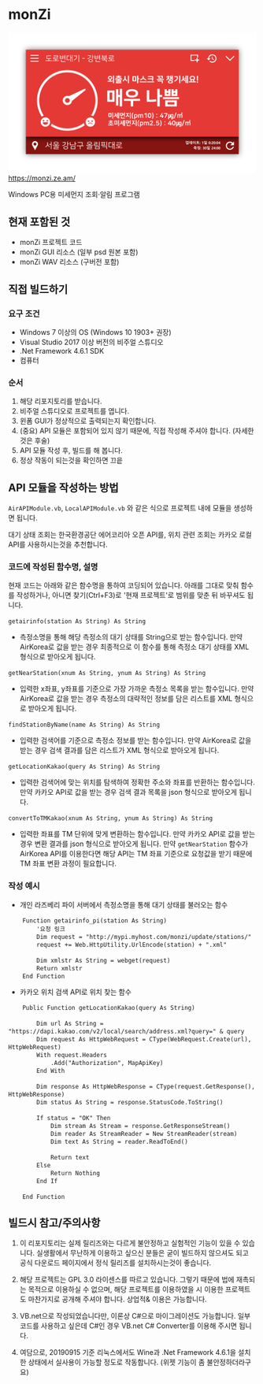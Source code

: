 # monZi
![image](image/monzi_hires.png)
https://monzi.ze.am/

Windows PC용 미세먼지 조회·알림 프로그램

## 현재 포함된 것
- monZi 프로젝트 코드
- monZi GUI 리소스 (일부 psd 원본 포함)
- monZi WAV 리소스 (구버전 포함)

## 직접 빌드하기
### 요구 조건
- Windows 7 이상의 OS (Windows 10 1903+ 권장)
- Visual Studio 2017 이상 버전의 비주얼 스튜디오
- .Net Framework 4.6.1 SDK
- 컴퓨터
### 순서
1. 해당 리포지토리를 받습니다.
2. 비주얼 스튜디오로 프로젝트를 엽니다.
3. 윈폼 GUI가 정상적으로 출력되는지 확인합니다.
4. (중요) API 모듈은 포함되어 있지 않기 때문에, 직접 작성해 주셔야 합니다. (자세한 것은 후술)
5. API 모듈 작성 후, 빌드를 해 봅니다.
6. 정상 작동이 되는것을 확인하면 끄읕

## API 모듈을 작성하는 방법
`AirAPIModule.vb`, `LocalAPIModule.vb` 와 같은 식으로 프로젝트 내에 모듈을 생성하면 됩니다.

대기 상태 조회는 한국환경공단 에어코리아 오픈 API를, 위치 관련 조회는 카카오 로컬 API를 사용하시는것을 추천합니다.

### 코드에 작성된 함수명, 설명
현재 코드는 아래와 같은 함수명을 통하여 코딩되어 있습니다. 아래를 그대로 맞춰 함수를 작성하거나, 아니면 찾기(Ctrl+F3)로 '현재 프로젝트'로 범위를 맞춘 뒤 바꾸셔도 됩니다.


```getairinfo(station As String) As String```
- 측정소명을 통해 해당 측정소의 대기 상태를 String으로 받는 함수입니다. 만약 AirKorea로 값을 받는 경우 최종적으로 이 함수를 통해 측정소 대기 상태를 XML 형식으로 받아오게 됩니다.

```getNearStation(xnum As String, ynum As String) As String```
- 입력한 x좌표, y좌표를 기준으로 가장 가까운 측정소 목록을 받는 함수입니다. 만약 AirKorea로 값을 받는 경우 측정소의 대략적인 정보를 담은 리스트를 XML 형식으로 받아오게 됩니다.

```findStationByName(name As String) As String```
- 입력한 검색어를 기준으로 측정소 정보를 받는 함수입니다. 만약 AirKorea로 값을 받는 경우 검색 결과를 담은 리스트가 XML 형식으로 받아오게 됩니다.

```getLocationKakao(query As String) As String```
- 입력한 검색어에 맞는 위치를 탐색하여 정확한 주소와 좌표를 반환하는 함수입니다. 만약 카카오 API로 값을 받는 경우 검색 결과 목록을 json 형식으로 받아오게 됩니다.

```convertToTMKakao(xnum As String, ynum As String) As String```
- 입력한 좌표를 TM 단위에 맞게 변환하는 함수입니다. 만약 카카오 API로 값을 받는 경우 변환 결과를 json 형식으로 받아오게 됩니다. 만약 `getNearStation` 함수가 AirKorea API를 이용한다면 해당 API는 TM 좌표 기준으로 요청값을 받기 때문에 TM 좌표 변환 과정이 필요합니다.


### 작성 예시
- 개인 라즈베리 파이 서버에서 측정소명을 통해 대기 상태를 불러오는 함수
```
    Function getairinfo_pi(station As String)
        '요청 링크
        Dim request = "http://mypi.myhost.com/monzi/update/stations/"
        request += Web.HttpUtility.UrlEncode(station) + ".xml"

        Dim xmlstr As String = webget(request)
        Return xmlstr
    End Function
```

- 카카오 위치 검색 API로 위치 찾는 함수
```
    Public Function getLocationKakao(query As String)

        Dim url As String = "https://dapi.kakao.com/v2/local/search/address.xml?query=" & query
        Dim request As HttpWebRequest = CType(WebRequest.Create(url), HttpWebRequest)
        With request.Headers
            .Add("Authorization", MapApiKey)
        End With

        Dim response As HttpWebResponse = CType(request.GetResponse(), HttpWebResponse)
        Dim status As String = response.StatusCode.ToString()

        If status = "OK" Then
            Dim stream As Stream = response.GetResponseStream()
            Dim reader As StreamReader = New StreamReader(stream)
            Dim text As String = reader.ReadToEnd()

            Return text
        Else
            Return Nothing
        End If
        
    End Function
```

## 빌드시 참고/주의사항
1. 이 리포지토리는 실제 릴리즈와는 다르게 불안정하고 실험적인 기능이 있을 수 있습니다. 실생활에서 무난하게 이용하고 싶으신 분들은 굳이 빌드하지 않으셔도 되고 공식 다운로드 페이지에서 정식 릴리즈를 설치하시는것이 좋습니다.

2. 해당 프로젝트는 GPL 3.0 라이센스를 따르고 있습니다. 그렇기 때문에 법에 재촉되는 목적으로 이용하실 수 없으며, 해당 프로젝트를 이용하였을 시 이용한 프로젝트도 마찬가지로 공개해 주셔야 합니다. 상업적& 이용은 가능합니다.

3. VB.net으로 작성되었습니다만, 이론상 C#으로 마이그레이션도 가능합니다. 일부 코드를 사용하고 싶은데 C#인 경우 VB.net C# Converter를 이용해 주시면 됩니다.

4. 여담으로, 20190915 기준 리눅스에서도 Wine과 .Net Framework 4.6.1을 설치한 상태에서 실사용이 가능할 정도로 작동합니다. (위젯 기능이 좀 불안정하더라구요)

